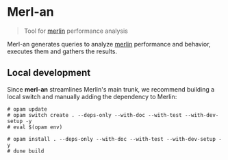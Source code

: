 # Merl-an

> Tool for [merlin](https://github.com/ocaml/merlin) performance analysis

Merl-an generates queries to analyze [merlin](https://github.com/ocaml/merlin)
performance and behavior, executes them and gathers the results.

## Local development

Since **merl-an** streamlines Merlin's main trunk, we recommend building a local
switch and manually adding the dependency to Merlin:

```shell
# opam update
# opam switch create . --deps-only --with-doc --with-test --with-dev-setup -y
# eval $(opam env)

# opam install . --deps-only --with-doc --with-test --with-dev-setup -y
# dune build
```

